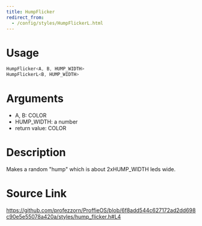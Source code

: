 ```yaml
---
title: HumpFlicker
redirect_from:
  - /config/styles/HumpFlickerL.html
---
```


# Usage
```cpp
HumpFlicker<A, B, HUMP_WIDTH>
HumpFlickerL<B, HUMP_WIDTH>
```

# Arguments
 * A, B: COLOR
 * HUMP_WIDTH: a number
 * return value: COLOR

# Description
Makes a random "hump" which is about 2xHUMP_WIDTH leds wide.

# Source Link
https://github.com/profezzorn/ProffieOS/blob/6f8add544c627172ad2dd698c90e5e55078a420a/styles/hump_flicker.h#L4
